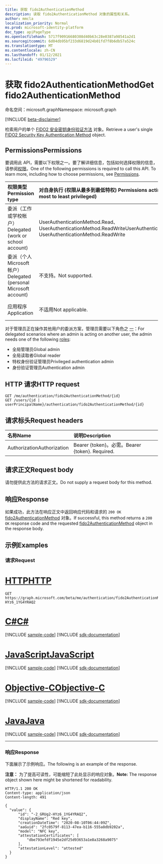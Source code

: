 ```yaml
---
title: 获取 fido2AuthenticationMethod
description: 读取 fido2AuthenticationMethod 对象的属性和关系。
author: mmcla
localization_priority: Normal
ms.prod: microsoft-identity-platform
doc_type: apiPageType
ms.openlocfilehash: 5717f90916680308d40b63c28e0387a98541a2d1
ms.sourcegitcommit: 6d04db95bf233d6819d24b01fd7f8b6db57a524c
ms.translationtype: MT
ms.contentlocale: zh-CN
ms.lasthandoff: 01/12/2021
ms.locfileid: "49796529"
---
```

# <a name="get-fido2authenticationmethod"></a><span data-ttu-id="a1d1e-103">获取 fido2AuthenticationMethod</span><span class="sxs-lookup"><span data-stu-id="a1d1e-103">Get fido2AuthenticationMethod</span></span>
<span data-ttu-id="a1d1e-104">命名空间：microsoft.graph</span><span class="sxs-lookup"><span data-stu-id="a1d1e-104">Namespace: microsoft.graph</span></span>

[!INCLUDE [beta-disclaimer](../../includes/beta-disclaimer.md)]

<span data-ttu-id="a1d1e-105">检索用户的单个 [FIDO2 安全密钥身份验证方法](../resources/fido2authenticationmethod.md) 对象。</span><span class="sxs-lookup"><span data-stu-id="a1d1e-105">Retrieve a user's single [FIDO2 Security Key Authentication Method](../resources/fido2authenticationmethod.md) object.</span></span>

## <a name="permissions"></a><span data-ttu-id="a1d1e-106">Permissions</span><span class="sxs-lookup"><span data-stu-id="a1d1e-106">Permissions</span></span>
<span data-ttu-id="a1d1e-p101">要调用此 API，需要以下权限之一。要了解详细信息，包括如何选择权限的信息，请参阅[权限](/graph/permissions-reference)。</span><span class="sxs-lookup"><span data-stu-id="a1d1e-p101">One of the following permissions is required to call this API. To learn more, including how to choose permissions, see [Permissions](/graph/permissions-reference).</span></span>

|<span data-ttu-id="a1d1e-109">权限类型</span><span class="sxs-lookup"><span data-stu-id="a1d1e-109">Permission type</span></span>|<span data-ttu-id="a1d1e-110">对自身执行 (权限从最多到最低特权) </span><span class="sxs-lookup"><span data-stu-id="a1d1e-110">Permissions acting on self (from most to least privileged)</span></span>|<span data-ttu-id="a1d1e-111">对他人操作的权限 (权限从最低特权到最多特权) </span><span class="sxs-lookup"><span data-stu-id="a1d1e-111">Permissions acting on others (from least to most privileged)</span></span>|
|:---|:---|:--|
| <span data-ttu-id="a1d1e-112">委派（工作或学校帐户）</span><span class="sxs-lookup"><span data-stu-id="a1d1e-112">Delegated (work or school account)</span></span>     | <span data-ttu-id="a1d1e-113">UserAuthenticationMethod.Read、UserAuthenticationMethod.ReadWrite</span><span class="sxs-lookup"><span data-stu-id="a1d1e-113">UserAuthenticationMethod.Read, UserAuthenticationMethod.ReadWrite</span></span> | <span data-ttu-id="a1d1e-114">UserAuthenticationMethod.Read.All、UserAuthenticationMethod.ReadWrite.All</span><span class="sxs-lookup"><span data-stu-id="a1d1e-114">UserAuthenticationMethod.Read.All, UserAuthenticationMethod.ReadWrite.All</span></span> |
| <span data-ttu-id="a1d1e-115">委派（个人 Microsoft 帐户）</span><span class="sxs-lookup"><span data-stu-id="a1d1e-115">Delegated (personal Microsoft account)</span></span> | <span data-ttu-id="a1d1e-116">不支持。</span><span class="sxs-lookup"><span data-stu-id="a1d1e-116">Not supported.</span></span> | <span data-ttu-id="a1d1e-117">不支持。</span><span class="sxs-lookup"><span data-stu-id="a1d1e-117">Not supported.</span></span> |
| <span data-ttu-id="a1d1e-118">应用程序</span><span class="sxs-lookup"><span data-stu-id="a1d1e-118">Application</span></span>                            | <span data-ttu-id="a1d1e-119">不适用</span><span class="sxs-lookup"><span data-stu-id="a1d1e-119">Not applicable.</span></span> | <span data-ttu-id="a1d1e-120">UserAuthenticationMethod.Read.All、UserAuthenticationMethod.ReadWrite.All</span><span class="sxs-lookup"><span data-stu-id="a1d1e-120">UserAuthenticationMethod.Read.All, UserAuthenticationMethod.ReadWrite.All</span></span> |

<span data-ttu-id="a1d1e-121">对于管理员正在操作其他用户的委派方案，管理员需要以下角色之 [一](/azure/active-directory/users-groups-roles/directory-assign-admin-roles#available-roles)：</span><span class="sxs-lookup"><span data-stu-id="a1d1e-121">For delegated scenarios where an admin is acting on another user, the admin needs one of the following [roles](/azure/active-directory/users-groups-roles/directory-assign-admin-roles#available-roles):</span></span>

* <span data-ttu-id="a1d1e-122">全局管理员</span><span class="sxs-lookup"><span data-stu-id="a1d1e-122">Global admin</span></span>
* <span data-ttu-id="a1d1e-123">全局读取者</span><span class="sxs-lookup"><span data-stu-id="a1d1e-123">Global reader</span></span>
* <span data-ttu-id="a1d1e-124">特权身份验证管理员</span><span class="sxs-lookup"><span data-stu-id="a1d1e-124">Privileged authentication admin</span></span>
* <span data-ttu-id="a1d1e-125">身份验证管理员</span><span class="sxs-lookup"><span data-stu-id="a1d1e-125">Authentication admin</span></span>

## <a name="http-request"></a><span data-ttu-id="a1d1e-126">HTTP 请求</span><span class="sxs-lookup"><span data-stu-id="a1d1e-126">HTTP request</span></span>

<!-- {
  "blockType": "ignored"
}
-->
``` http
GET /me/authentication/fido2AuthenticationMethod/{id}
GET /users/{id | userPrincipalName}/authentication/fido2AuthenticationMethod/{id}
```

## <a name="request-headers"></a><span data-ttu-id="a1d1e-127">请求标头</span><span class="sxs-lookup"><span data-stu-id="a1d1e-127">Request headers</span></span>
|<span data-ttu-id="a1d1e-128">名称</span><span class="sxs-lookup"><span data-stu-id="a1d1e-128">Name</span></span>|<span data-ttu-id="a1d1e-129">说明</span><span class="sxs-lookup"><span data-stu-id="a1d1e-129">Description</span></span>|
|:---|:---|
|<span data-ttu-id="a1d1e-130">Authorization</span><span class="sxs-lookup"><span data-stu-id="a1d1e-130">Authorization</span></span>|<span data-ttu-id="a1d1e-p102">Bearer {token}。必需。</span><span class="sxs-lookup"><span data-stu-id="a1d1e-p102">Bearer {token}. Required.</span></span>|

## <a name="request-body"></a><span data-ttu-id="a1d1e-133">请求正文</span><span class="sxs-lookup"><span data-stu-id="a1d1e-133">Request body</span></span>
<span data-ttu-id="a1d1e-134">请勿提供此方法的请求正文。</span><span class="sxs-lookup"><span data-stu-id="a1d1e-134">Do not supply a request body for this method.</span></span>

## <a name="response"></a><span data-ttu-id="a1d1e-135">响应</span><span class="sxs-lookup"><span data-stu-id="a1d1e-135">Response</span></span>

<span data-ttu-id="a1d1e-136">如果成功，此方法在响应正文中返回响应代码和请求的 `200 OK` [fido2AuthenticationMethod](../resources/fido2authenticationmethod.md) 对象。</span><span class="sxs-lookup"><span data-stu-id="a1d1e-136">If successful, this method returns a `200 OK` response code and the requested [fido2AuthenticationMethod](../resources/fido2authenticationmethod.md) object in the response body.</span></span>

## <a name="examples"></a><span data-ttu-id="a1d1e-137">示例</span><span class="sxs-lookup"><span data-stu-id="a1d1e-137">Examples</span></span>

### <a name="request"></a><span data-ttu-id="a1d1e-138">请求</span><span class="sxs-lookup"><span data-stu-id="a1d1e-138">Request</span></span>

# <a name="http"></a>[<span data-ttu-id="a1d1e-139">HTTP</span><span class="sxs-lookup"><span data-stu-id="a1d1e-139">HTTP</span></span>](#tab/http)
<!-- {
  "blockType": "request",
  "name": "get_fido2authenticationmethod"
}
-->
``` http
GET https://graph.microsoft.com/beta/me/authentication/fido2AuthenticationMethod/-2_GRUg2-HYz6_1YG4YRAQ2
```
# <a name="c"></a>[<span data-ttu-id="a1d1e-140">C#</span><span class="sxs-lookup"><span data-stu-id="a1d1e-140">C#</span></span>](#tab/csharp)
[!INCLUDE [sample-code](../includes/snippets/csharp/get-fido2authenticationmethod-csharp-snippets.md)]
[!INCLUDE [sdk-documentation](../includes/snippets/snippets-sdk-documentation-link.md)]

# <a name="javascript"></a>[<span data-ttu-id="a1d1e-141">JavaScript</span><span class="sxs-lookup"><span data-stu-id="a1d1e-141">JavaScript</span></span>](#tab/javascript)
[!INCLUDE [sample-code](../includes/snippets/javascript/get-fido2authenticationmethod-javascript-snippets.md)]
[!INCLUDE [sdk-documentation](../includes/snippets/snippets-sdk-documentation-link.md)]

# <a name="objective-c"></a>[<span data-ttu-id="a1d1e-142">Objective-C</span><span class="sxs-lookup"><span data-stu-id="a1d1e-142">Objective-C</span></span>](#tab/objc)
[!INCLUDE [sample-code](../includes/snippets/objc/get-fido2authenticationmethod-objc-snippets.md)]
[!INCLUDE [sdk-documentation](../includes/snippets/snippets-sdk-documentation-link.md)]

# <a name="java"></a>[<span data-ttu-id="a1d1e-143">Java</span><span class="sxs-lookup"><span data-stu-id="a1d1e-143">Java</span></span>](#tab/java)
[!INCLUDE [sample-code](../includes/snippets/java/get-fido2authenticationmethod-java-snippets.md)]
[!INCLUDE [sdk-documentation](../includes/snippets/snippets-sdk-documentation-link.md)]

---



### <a name="response"></a><span data-ttu-id="a1d1e-144">响应</span><span class="sxs-lookup"><span data-stu-id="a1d1e-144">Response</span></span>
<span data-ttu-id="a1d1e-145">下面展示了示例响应。</span><span class="sxs-lookup"><span data-stu-id="a1d1e-145">The following is an example of the response.</span></span>

<span data-ttu-id="a1d1e-146">**注意：** 为了提高可读性，可能缩短了此处显示的响应对象。</span><span class="sxs-lookup"><span data-stu-id="a1d1e-146">**Note:** The response object shown here might be shortened for readability.</span></span>
<!-- {
  "blockType": "response",
  "truncated": true,
  "@odata.type": "microsoft.graph.fido2AuthenticationMethod"
}
-->
``` http
HTTP/1.1 200 OK
Content-type: application/json
Content-length: 491

{
  "value": {
      "id": "-2_GRUg2-HYz6_1YG4YRAQ2",
      "displayName": "Red key",
      "creationDateTime": "2020-08-10T06:44:09Z",
      "aaGuid": "2fc0579f-8113-47ea-b116-555a8db9202a",
      "model": "NFC key",
      "attestationCertificates": [
          "dbe793efdf1945e2df25d93653a1e8a3268a9075"
      ],
      "attestationLevel": "attested"
  }
}
```

